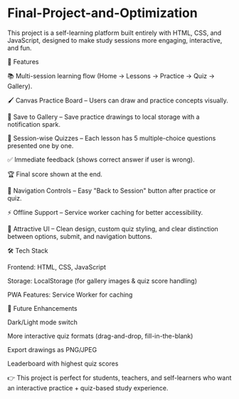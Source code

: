 # Final-Project-and-Optimization

This project is a self-learning platform built entirely with HTML, CSS, and JavaScript, designed to make study sessions more engaging, interactive, and fun.

🔑 Features

📚 Multi-session learning flow (Home → Lessons → Practice → Quiz → Gallery).

🖌️ Canvas Practice Board – Users can draw and practice concepts visually.

💾 Save to Gallery – Save practice drawings to local storage with a notification spark.

📝 Session-wise Quizzes – Each lesson has 5 multiple-choice questions presented one by one.

✅ Immediate feedback (shows correct answer if user is wrong).

🏆 Final score shown at the end.

🔄 Navigation Controls – Easy "Back to Session" button after practice or quiz.

⚡ Offline Support – Service worker caching for better accessibility.

🎨 Attractive UI – Clean design, custom quiz styling, and clear distinction between options, submit, and navigation buttons.

🛠️ Tech Stack

Frontend: HTML, CSS, JavaScript

Storage: LocalStorage (for gallery images & quiz score handling)

PWA Features: Service Worker for caching

🌟 Future Enhancements

Dark/Light mode switch

More interactive quiz formats (drag-and-drop, fill-in-the-blank)

Export drawings as PNG/JPEG

Leaderboard with highest quiz scores

👉 This project is perfect for students, teachers, and self-learners who want an interactive practice + quiz-based study experience.
